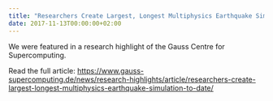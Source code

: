 ```yaml
---
title: "Researchers Create Largest, Longest Multiphysics Earthquake Simulation to Date"
date: 2017-11-13T00:00:00+02:00
---
```

We were featured in a research highlight of the Gauss Centre for Supercomputing.

Read the full article: https://www.gauss-supercomputing.de/news/research-highlights/article/researchers-create-largest-longest-multiphysics-earthquake-simulation-to-date/
